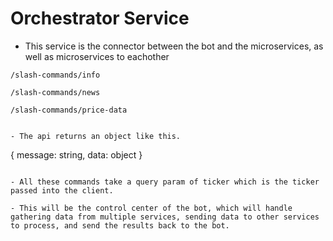 # Orchestrator Service

- This service is the connector between the bot and the microservices, as well as microservices to eachother

```/slash-commands/info ```

```/slash-commands/news ```

```/slash-commands/price-data ```
```

- The api returns an object like this.

```
{
  message: string,
  data: object
}
```

- All these commands take a query param of ticker which is the ticker passed into the client.

- This will be the control center of the bot, which will handle gathering data from multiple services, sending data to other services to process, and send the results back to the bot.
